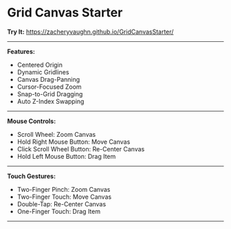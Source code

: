# Grid Canvas Starter
**Try It:** https://zacheryvaughn.github.io/GridCanvasStarter/
___
**Features:**
- Centered Origin
- Dynamic Gridlines
- Canvas Drag-Panning
- Cursor-Focused Zoom
- Snap-to-Grid Dragging
- Auto Z-Index Swapping

___
**Mouse Controls:**
- Scroll Wheel: Zoom Canvas
- Hold Right Mouse Button: Move Canvas
- Click Scroll Wheel Button: Re-Center Canvas
- Hold Left Mouse Button: Drag Item

___
**Touch Gestures:**
- Two-Finger Pinch: Zoom Canvas
- Two-Finger Touch: Move Canvas
- Double-Tap: Re-Center Canvas
- One-Finger Touch: Drag Item

___
<!-- ![Image](image.png) -->